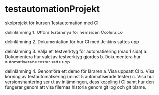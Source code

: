 # testautomationProjekt
skolprojekt för kursen Testautomation med CI

delinlämning 1. Utföra testanalys för hemsidan Coolers.co

delinlämning 2. Dokumentation för hur CI med Jenkins sattes upp

delinlämning 3. Välja ett testverktyg för automatisering (max 1 sida)
    a. Dokumentera hur valet av testverktyg gjordes
    b. Dokumentera hur automatiserade tester satts upp

delinlämning 4. Genomföra ett demo för läraren
    a. Visa uppsatt CI
    b. Visa körning av testautomatisering (minst 5 automatiserade tester)
    c. Visa hur versionshantering ser ut av inlämningen, dess koppling i CI samt hur den fungerar genom att visa filernas historia genom git log och git blame. 

    

